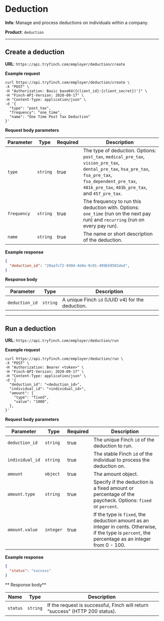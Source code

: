 # Deduction

**Info**: Manage and process deductions on individuals within a company.

**Product**: `deduction`

***

## Create a deduction

**URL**: `https://api.tryfinch.com/employer/deduction/create`

**Example request**
```shell
curl https://api.tryfinch.com/employer/deduction/create \
-X "POST" \
-H "Authorization: Basic base64({client_id}:{client_secret})']" \
-H "Finch-API-Version: 2020-09-17" \
-H "Content-Type: application/json" \
-d '{
  "type": "post_tax",
  "frequency": "one_time",
  "name": "One Time Post Tax Deduction"
}'
```

**Request body parameters**

Parameter | Type | Required | Description
----------|------|----------|-------------
`type` | `string` | true | The type of deduction. Options: `post_tax`, `medical_pre_tax`, `vision_pre_tax`, `dental_pre_tax`, `hsa_pre_tax`, `fsa_pre_tax`, `fsa_dependent_pre_tax`, `401k_pre_tax`, `403b_pre_tax`, and `457_pre_tax`.
`frequency` | `string` | true | The frequency to run this deduction with. Options: `one_time` (run on the next pay run) and `recurring` (run on every pay run).
`name` | `string` | true | The name or short description of the deduction.

**Example response**
```json
{
  "deduction_id": "20aa7cf2-949d-4d4e-9c01-499b59501ded",
}
```

**Response body**

Parameter | Type | Description
----------|------|-------------
`deduction_id` | `string` | A unique Finch `id` (UUID v4) for the deduction.

***

## Run a deduction

**URL**: `https://api.tryfinch.com/employer/deduction/run`

**Example request**
```shell
curl https://api.tryfinch.com/employer/deduction/run \
-X "POST" \
-H "Authorization: Bearer <token>" \
-H "Finch-API-Version: 2020-09-17" \
-H "Content-Type: application/json" \
-d '{
  "deduction_id": "<deduction_id>",
  "individual_id": "<individual_id>",
  "amount": {
    "type": "fixed",
    "value": "1000",
  },
}'
```

**Request body parameters**

Parameter | Type | Required | Description
----------|------|----------|-------------
`deduction_id` | `string` | true | The unique Finch `id` of the deduction to run.
`individual_id` | `string` | true | The stable Finch `id` of the individual to process the deduction on.
`amount` | `object` | true | The amount object.
`amount.type` | `string` | true | Specify if the deduction is a fixed amount or percentage of the paycheck. Options: `fixed` or `percent`.
`amount.value` | `integer` | true | If the type is `fixed`, the deduction amount as an integer in cents. Otherwise, if the type is `percent`, the percentage as an integer from 0 - 100.

**Example response**

```json
{
  "status": "success"
}
```

** Response body**


Name | Type | Description
-----|------|-------------
`status` | `string` | If the request is successful, Finch will return “success” (HTTP 200 status).
